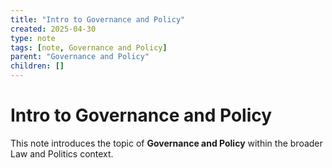 ```yaml
---
title: "Intro to Governance and Policy"
created: 2025-04-30
type: note
tags: [note, Governance and Policy]
parent: "Governance and Policy"
children: []
---
```


# Intro to Governance and Policy

This note introduces the topic of **Governance and Policy** within the broader Law and Politics context.
